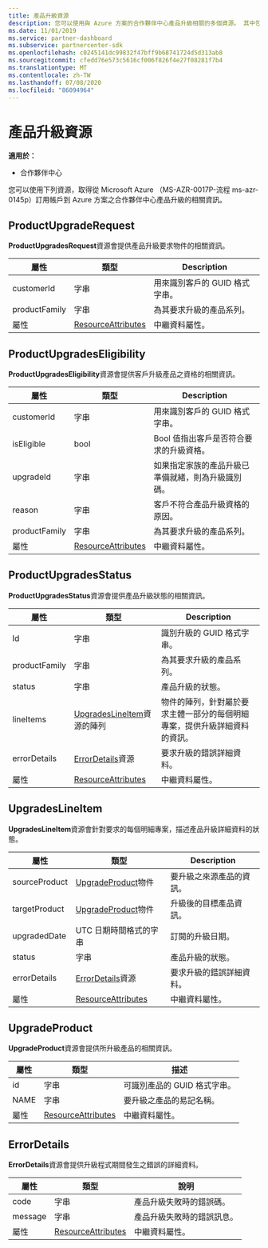 ```yaml
---
title: 產品升級資源
description: 您可以使用與 Azure 方案的合作夥伴中心產品升級相關的多個資源。 其中包括 ProductUpgradeRequest、ProductUpgradesEligibility、ProductUpgradesStatus、UpgradesLineItem、UpgradeProduct 和 ErrorDetails。
ms.date: 11/01/2019
ms.service: partner-dashboard
ms.subservice: partnercenter-sdk
ms.openlocfilehash: c0245141dc99832f47bff9b68741724d5d313ab8
ms.sourcegitcommit: cfedd76e573c5616cf006f826f4e27f08281f7b4
ms.translationtype: MT
ms.contentlocale: zh-TW
ms.lasthandoff: 07/08/2020
ms.locfileid: "86094964"
---
```

# <a name="product-upgrade-resources"></a>產品升級資源

**適用於：**

- 合作夥伴中心

您可以使用下列資源，取得從 Microsoft Azure （MS-AZR-0017P-流程 ms-azr-0145p）訂用帳戶到 Azure 方案之合作夥伴中心產品升級的相關資訊。

## <a name="productupgraderequest"></a>ProductUpgradeRequest

**ProductUpgradesRequest**資源會提供產品升級要求物件的相關資訊。

| 屬性 | 類型 | Description |
|----------------------|----------------------------------------------|----------------------------------------------------------------|
| customerId           | 字串                                       | 用來識別客戶的 GUID 格式字串。 |
| productFamily        | 字串                                       | 為其要求升級的產品系列。 |
| 屬性           | [ResourceAttributes](utility-resources.md#resourceattributes) | 中繼資料屬性。 |

## <a name="productupgradeseligibility"></a>ProductUpgradesEligibility

**ProductUpgradesEligibility**資源會提供客戶升級產品之資格的相關資訊。

| 屬性 | 類型 | Description |
|----------------------|--------------------------------------------- |----------------------------------------------------------------|
| customerId           | 字串                                       | 用來識別客戶的 GUID 格式字串。 |          | productFamily        | 字串                                       | 為其要求升級的產品系列。 |
| isEligible           | bool                                         | Bool 值指出客戶是否符合要求的升級資格。 |
| upgradeId            | 字串                                       | 如果指定家族的產品升級已準備就緒，則為升級識別碼。 |
| reason               | 字串                                       | 客戶不符合產品升級資格的原因。 |
| productFamily        | 字串                                       | 為其要求升級的產品系列。 |
| 屬性           | [ResourceAttributes](utility-resources.md#resourceattributes) | 中繼資料屬性。

## <a name="productupgradesstatus"></a>ProductUpgradesStatus

**ProductUpgradesStatus**資源會提供產品升級狀態的相關資訊。

| 屬性 | 類型 | Description |
|---------------------|----------------------------------------------------------------|-----------------------------------------------|
| Id                  | 字串                                                         | 識別升級的 GUID 格式字串。 |
| productFamily       | 字串                                                         | 為其要求升級的產品系列。
| status              | 字串                                                         | 產品升級的狀態。
| lineItems           | [UpgradesLineItem](#upgradeslineitem)資源的陣列       | 物件的陣列，針對屬於要求主體一部分的每個明細專案，提供升級詳細資料的資訊。
| errorDetails        | [ErrorDetails](#errordetails)資源                         | 要求升級的錯誤詳細資料。
| 屬性          | [ResourceAttributes](utility-resources.md#resourceattributes)  | 中繼資料屬性。 |

## <a name="upgradeslineitem"></a>UpgradesLineItem

**UpgradesLineItem**資源會針對要求的每個明細專案，描述產品升級詳細資料的狀態。

| 屬性 | 類型 | Description |
|-----------------|-----------------------------------------------------|--------------------------------------------------------------|
| sourceProduct   | [UpgradeProduct](#upgradeproduct)物件            | 要升級之來源產品的資訊。 |
| targetProduct   | [UpgradeProduct](#upgradeproduct)物件            | 升級後的目標產品資訊。 |
| upgradedDate    | UTC 日期時間格式的字串                      | 訂閱的升級日期。 |
| status          | 字串                                              | 產品升級的狀態。 |
| errorDetails    | [ErrorDetails](#errordetails)資源              | 要求升級的錯誤詳細資料。 |
| 屬性      | [ResourceAttributes](utility-resources.md#resourceattributes) | 中繼資料屬性。  |

## <a name="upgradeproduct"></a>UpgradeProduct

**UpgradeProduct**資源會提供所升級產品的相關資訊。

| 屬性 | 類型 |描述 |
|----------------------|----------------------------------------------|----------------------------------------------------------------|
| id                   | 字串                                       | 可識別產品的 GUID 格式字串。 |
| NAME                 | 字串                                       | 要升級之產品的易記名稱。 |
| 屬性           | [ResourceAttributes](utility-resources.md#resourceattributes) | 中繼資料屬性。 |

## <a name="errordetails"></a>ErrorDetails

**ErrorDetails**資源會提供升級程式期間發生之錯誤的詳細資料。

| 屬性 | 類型 | 說明 |
|-------------------------|----------------------------------------------|-------------------------------------------------------------|
| code                    | 字串                                       | 產品升級失敗時的錯誤碼。 |
| message                 | 字串                                       | 產品升級失敗時的錯誤訊息。 |
| 屬性              | [ResourceAttributes](utility-resources.md#resourceattributes) | 中繼資料屬性。 |
